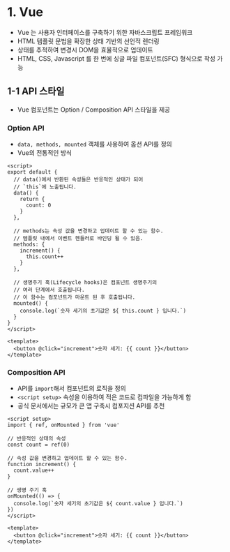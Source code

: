 # 1. Vue

- Vue 는 사용자 인터페이스를 구축하기 위한 자바스크립트 프레임워크
- HTML 템플릿 문법을 확장한 상태 기반의 선언적 렌더링
- 상태를 추적하여 변경시 DOM을 효율적으로 업데이트
- HTML, CSS, Javascript 를 한 번에 싱글 파일 컴포넌트(SFC) 형식으로 작성 가능

## 1-1 API 스타일

- Vue 컴포넌트는 Option / Composition API 스타일을 제공

### Option API

- `data, methods, mounted` 객체를 사용하여 옵션 API를 정의
- Vue의 전통적인 방식

```
<script>
export default {
  // data()에서 반환된 속성들은 반응적인 상태가 되어
  // `this`에 노출됩니다.
  data() {
    return {
      count: 0
    }
  },

  // methods는 속성 값을 변경하고 업데이트 할 수 있는 함수.
  // 템플릿 내에서 이벤트 헨들러로 바인딩 될 수 있음.
  methods: {
    increment() {
      this.count++
    }
  },

  // 생명주기 훅(Lifecycle hooks)은 컴포넌트 생명주기의
  // 여러 단계에서 호출됩니다.
  // 이 함수는 컴포넌트가 마운트 된 후 호출됩니다.
  mounted() {
    console.log(`숫자 세기의 초기값은 ${ this.count } 입니다.`)
  }
}
</script>

<template>
  <button @click="increment">숫자 세기: {{ count }}</button>
</template>
```

### Composition API

- API를 `import`해서 컴포넌트의 로직을 정의
- `<script setup>` 속성을 이용하여 적은 코드로 컴파일을 가능하게 함
- 공식 문서에서는 규모가 큰 앱 구축시 컴포지션 API를 추천

```
<script setup>
import { ref, onMounted } from 'vue'

// 반응적인 상태의 속성
const count = ref(0)

// 속성 값을 변경하고 업데이트 할 수 있는 함수.
function increment() {
  count.value++
}

// 생명 주기 훅
onMounted(() => {
  console.log(`숫자 세기의 초기값은 ${ count.value } 입니다.`)
})
</script>

<template>
  <button @click="increment">숫자 세기: {{ count }}</button>
</template>
```

